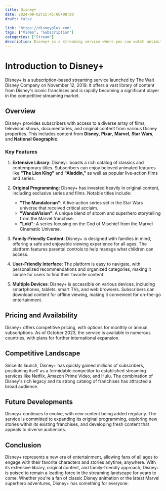 ```yaml
---
title: Disney+
date: 2024-09-02T15:45:06+08:00
draft: false

link: "https://disneyplus.com"
tags: ["Video", "Subscription"]
categories: ["Stream"]
description: Disney+ is a streaming service where you can watch unlimited movies, TV series, and Originals. Sign-up with plans starting at $9.99 per month.
---
```


# Introduction to Disney+

Disney+ is a subscription-based streaming service launched by The Walt Disney Company on November 12, 2019. It offers a vast library of content from Disney's iconic franchises and is rapidly becoming a significant player in the competitive streaming market.

## Overview

Disney+ provides subscribers with access to a diverse array of films, television shows, documentaries, and original content from various Disney properties. This includes content from **Disney**, **Pixar**, **Marvel**, **Star Wars**, and **National Geographic**.

### Key Features

1. **Extensive Library**: Disney+ boasts a rich catalog of classics and contemporary titles. Subscribers can enjoy beloved animated features like **"The Lion King"** and **"Aladdin,"** as well as popular live-action films and series.

2. **Original Programming**: Disney+ has invested heavily in original content, including exclusive series and films. Notable titles include:
    - **"The Mandalorian"**: A live-action series set in the Star Wars universe that received critical acclaim.
    - **"WandaVision"**: A unique blend of sitcom and superhero storytelling from the Marvel franchise.
    - **"Loki"**: A series focusing on the God of Mischief from the Marvel Cinematic Universe.

3. **Family-Friendly Content**: Disney+ is designed with families in mind, offering a safe and enjoyable viewing experience for all ages. The platform features parental controls to help manage what children can access.

4. **User-Friendly Interface**: The platform is easy to navigate, with personalized recommendations and organized categories, making it simple for users to find their favorite content.

5. **Multiple Devices**: Disney+ is accessible on various devices, including smartphones, tablets, smart TVs, and web browsers. Subscribers can download content for offline viewing, making it convenient for on-the-go entertainment.

## Pricing and Availability

Disney+ offers competitive pricing, with options for monthly or annual subscriptions. As of October 2023, the service is available in numerous countries, with plans for further international expansion.

## Competitive Landscape

Since its launch, Disney+ has quickly gained millions of subscribers, positioning itself as a formidable competitor to established streaming services like Netflix, Amazon Prime Video, and Hulu. The combination of Disney's rich legacy and its strong catalog of franchises has attracted a broad audience.

## Future Developments

Disney+ continues to evolve, with new content being added regularly. The service is committed to expanding its original programming, exploring new stories within its existing franchises, and developing fresh content that appeals to diverse audiences.

## Conclusion

Disney+ represents a new era of entertainment, allowing fans of all ages to engage with their favorite characters and stories anytime, anywhere. With its extensive library, original content, and family-friendly approach, Disney+ is poised to remain a leading force in the streaming landscape for years to come. Whether you're a fan of classic Disney animation or the latest Marvel superhero adventures, Disney+ has something for everyone.
